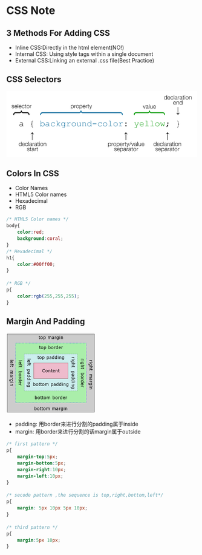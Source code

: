 # CSS Note

## 3 Methods For Adding CSS

- Inline CSS:Directly in the html element(NO!)
- Internal CSS: Using style tags within a single document
- External CSS:Linking an external .css file(Best Practice)

## CSS Selectors

![Testing](./image/css-selector.png)

## Colors In CSS

- Color Names
- HTML5 Color names
- Hexadecimal
- RGB

```CSS
/* HTML5 Color names */
body{
    color:red;
    background:coral;
}
/* Hexadecimal */
h1{
    color:#00ff00;
}

/* RGB */
p{
    color:rgb(255,255,255);
}
```

## Margin And Padding

![Margin And Padding](./image/margin-padding.png)

- padding: 用border来进行分割的padding属于inside
- margin: 用border来进行分割的话margin属于outside

```css
/* first pattern */
p{
    margin-top:5px;
    margin-bottom:5px;
    margin-right:10px;
    margin-left:10px;
}

/* secode pattern ,the sequence is top,right,bottom,left*/
p{
    margin: 5px 10px 5px 10px;
}

/* third pattern */
p{
    margin:5px 10px;
}
```